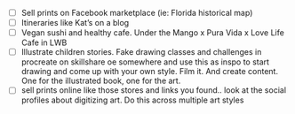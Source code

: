 - [ ] Sell prints on Facebook marketplace (ie: Florida historical map)
- [ ] Itineraries like Kat’s on a blog
- [ ] Vegan sushi and healthy cafe. Under the Mango x Pura Vida x Love Life Cafe in LWB
- [ ] Illustrate children stories. Fake drawing classes and challenges in procreate on skillshare oe somewhere and use this as inspo to start drawing and come up with your own style. Film it. And create content. One for the illustrated book, one for the art.
- [ ] sell prints online like those stores and links you found.. look at the social profiles about digitizing art. Do this across multiple art styles
